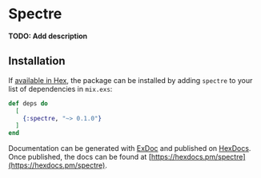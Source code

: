 # Spectre

**TODO: Add description**

## Installation

If [available in Hex](https://hex.pm/docs/publish), the package can be installed
by adding `spectre` to your list of dependencies in `mix.exs`:

```elixir
def deps do
  [
    {:spectre, "~> 0.1.0"}
  ]
end
```

Documentation can be generated with [ExDoc](https://github.com/elixir-lang/ex_doc)
and published on [HexDocs](https://hexdocs.pm). Once published, the docs can
be found at [https://hexdocs.pm/spectre](https://hexdocs.pm/spectre).

